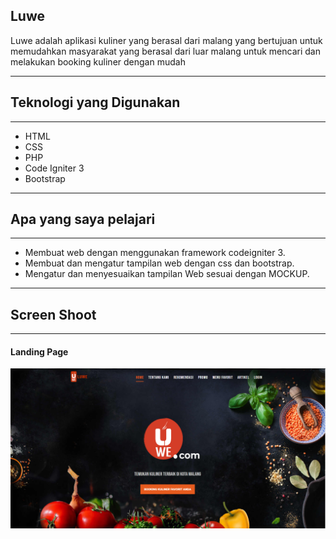 
## Luwe


Luwe adalah aplikasi kuliner yang berasal dari malang
yang bertujuan untuk memudahkan masyarakat yang berasal dari luar malang
untuk mencari dan melakukan booking kuliner dengan mudah


*******************
## Teknologi yang Digunakan
*******************

-  HTML
-  CSS
-  PHP
-  Code Igniter 3
-  Bootstrap
**************************
## Apa yang saya pelajari
**************************

- Membuat web dengan menggunakan framework codeigniter 3.
- Membuat dan mengatur tampilan web dengan css dan bootstrap.
- Mengatur dan menyesuaikan tampilan Web sesuai dengan MOCKUP.

*******************
## Screen Shoot
*******************
#### Landing Page
![landing](./luwe_img/gambar1.png)


